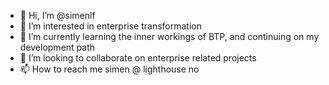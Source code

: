 - 👋 Hi, I’m @simenlf
- 👀 I’m interested in enterprise transformation 
- 🌱 I’m currently learning the inner workings of BTP, and continuing on my development path
- 💞️ I’m looking to collaborate on enterprise related projects
- 📫 How to reach me simen @ lighthouse no

<!---
simenlf/simenlf is a ✨ special ✨ repository because its `README.md` (this file) appears on your GitHub profile.
You can click the Preview link to take a look at your changes.
--->

